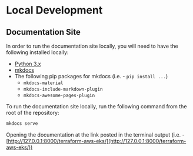 # Local Development

## Documentation Site

In order to run the documentation site locally, you will need to have the following installed locally:

- [Python 3.x](https://www.python.org/downloads/)
- [mkdocs](https://www.mkdocs.org/user-guide/installation/)
- The following pip packages for mkdocs (i.e. - `pip install ...`)
    - `mkdocs-material`
    - `mkdocs-include-markdown-plugin`
    - `mkdocs-awesome-pages-plugin`

To run the documentation site locally, run the following command from the root of the repository:

```bash
mkdocs serve
```

Opening the documentation at the link posted in the terminal output (i.e. - [http://127.0.0.1:8000/terraform-aws-eks/](http://127.0.0.1:8000/terraform-aws-eks/))
